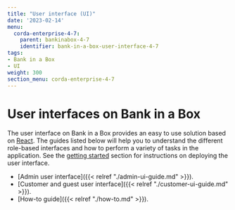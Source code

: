 ```yaml
---
title: "User interface (UI)"
date: '2023-02-14'
menu:
  corda-enterprise-4-7:
    parent: bankinabox-4-7
    identifier: bank-in-a-box-user-interface-4-7
tags:
- Bank in a Box
- UI
weight: 300
section_menu: corda-enterprise-4-7
---
```


# User interfaces on Bank in a Box

The user interface on Bank in a Box provides an easy to use solution based on [React](https://reactjs.org/). The guides listed below will help you to understand the different role-based interfaces and how to perform a variety of tasks in the application. See the [getting started](../getting-started.html#deployment) section for instructions on deploying the user interface.

* [Admin user interface]({{< relref "./admin-ui-guide.md" >}}).
* [Customer and guest user interface]({{< relref "./customer-ui-guide.md" >}}).
* [How-to guide]({{< relref "./how-to.md" >}}).
